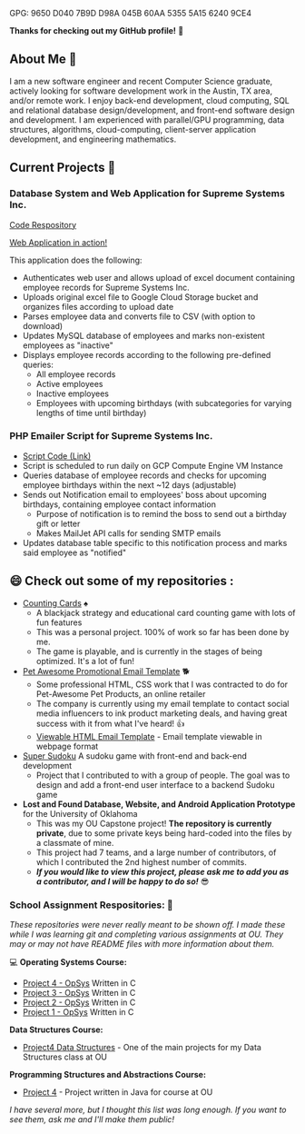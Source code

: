 GPG: 9650 D040 7B9D D98A 045B 60AA 5355 5A15 6240 9CE4

**Thanks for checking out my GitHub profile!**   👋

## About Me   🙂

I am a new software engineer and recent Computer Science graduate, actively looking for software development work in the Austin, TX area, and/or remote work. I enjoy back-end development, cloud computing, SQL and relational database design/development, and front-end software design and development. I am experienced with parallel/GPU programming, data structures, algorithms, cloud-computing, client-server application development, and engineering mathematics. 

## Current Projects   📂

### Database System and Web Application for Supreme Systems Inc.

[Code Respository](https://github.com/gaberull/excel_gcp_mysql_webapp)

[Web Application in action!](https://app.gabrielscott.io)

This application does the following:
- Authenticates web user and allows upload of excel document containing employee records for Supreme Systems Inc.
- Uploads original excel file to Google Cloud Storage bucket and organizes files according to upload date
- Parses employee data and converts file to CSV (with option to download)
- Updates MySQL database of employees and marks non-existent employees as "inactive"
- Displays employee records according to the following pre-defined queries:
  - All employee records
  - Active employees
  - Inactive employees
  - Employees with upcoming birthdays (with subcategories for varying lengths of time until birthday)

### PHP Emailer Script for Supreme Systems Inc.

- [Script Code (Link)](https://github.com/gaberull/excel_gcp_mysql_webapp/blob/3c4defd768c5851cd32df36d4df7bf158d745d55/emailer_script/bday_emailer.php)
- Script is scheduled to run daily on GCP Compute Engine VM Instance 
- Queries database of employee records and checks for upcoming employee birthdays within the next ~12 days (adjustable)
- Sends out Notification email to employees' boss about upcoming birthdays, containing employee contact information
  - Purpose of notification is to remind the boss to send out a birthday gift or letter
  - Makes MailJet API calls for sending SMTP emails
- Updates database table specific to this notification process and marks said employee as "notified"

## 😄 Check out some of my repositories :

- [Counting Cards](https://github.com/gaberull/CountingCards)     ♠️
  - A blackjack strategy and educational card counting game with lots of fun features
  - This was a personal project. 100% of work so far has been done by me. 
  - The game is playable, and is currently in the stages of being optimized. It's a lot of fun!
- [Pet Awesome Promotional Email Template](https://github.com/gaberull/gaberull.github.io)  🐕
  - Some professional HTML, CSS work that I was contracted to do for Pet-Awesome Pet Products, an online retailer
  - The company is currently using my email template to contact social media influencers to ink product marketing deals, and having great success with it from what I've heard! 👍 
  - [Viewable HTML Email Template](https://gaberull.github.io) - Email template viewable in webpage format
- [Super Sudoku](https://github.com/gaberull/SuperSudoku) A sudoku game with front-end and back-end development
  - Project that I contributed to with a group of people. The goal was to design and add a front-end user interface to a backend Sudoku game  
- **Lost and Found Database, Website, and Android Application Prototype** for the University of Oklahoma
  - This was my OU Capstone project! **The repository is currently private**, due to some private keys being hard-coded into the files by a classmate of mine.  
  - This project had 7 teams, and a large number of contributors, of which I contributed the 2nd highest number of commits. 
  - ***If you would like to view this project, please ask me to add you as a contributor, and I will be happy to do so!***
😎

### School Assignment Respositories:     📔 

*These repositories were never really meant to be shown off. I made these while I was learning git and completing various assignments at OU. They may or may not have README files with more information about them.*

💻  **Operating Systems Course:**

- [Project 4 - OpSys](https://github.com/gaberull/OpSysProject4) Written in C
- [Project 3 - OpSys](https://github.com/gaberull/OpSysProject3) Written in C
- [Project 2 - OpSys](https://github.com/gaberull/OpSysProject2) Written in C
- [Project 1 - OpSys](https://github.com/gaberull/opSysProject1) Written in C

**Data Structures Course:** 

- [Project4 Data Structures](https://github.com/gaberull/DataStructProject4) - One of the main projects for my Data Structures class at OU

**Programming Structures and Abstractions Course:** 

- [Project 4](https://github.com/gaberull/project4) - Project written in Java for course at OU

*I have several more, but I thought this list was long enough. If you want to see them, ask me and I'll make them public!*

<!--
Complete list of emoji:

https://gist.github.com/rxaviers/7360908#file-gistfile1-md

type a colon and start typing to get a drop-down of emoji options


**gaberull/gaberull** is a ✨ _special_ ✨ repository because its `README.md` (this file) appears on your GitHub profile.

Here are some ideas to get you started:

- 🔭 I’m currently working on ...
- 🌱 I’m currently learning ...
- 👯 I’m looking to collaborate on ...
- 🤔 I’m looking for help with ...
- 💬 Ask me about ...
- 📫 How to reach me: ...
- 😄 Pronouns: ...
- ⚡ Fun fact: ...

-->
